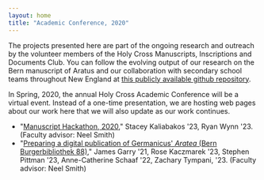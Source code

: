 ```yaml
---
layout: home
title: "Academic Conference, 2020"
---
```




The projects presented here are part of the ongoing research and outreach by the volunteer members of the Holy Cross Manuscripts, Inscriptions and Documents Club.  You can follow the evolving output of our research on the Bern manuscript of Aratus and our collaboration with secondary school teams throughout New England at [this publicly available github repository](https://github.com/hcmid/germanicus).


In Spring, 2020, the annual Holy Cross Academic Conference will be a virtual event.  Instead of a one-time presentation, we are hosting web pages about our work here that we will also update as our work continues. 


- "[Manuscript Hackathon, 2020](hackathon/)," Stacey Kaliabakos '23, Ryan Wynn '23.  (Faculty advisor: Neel Smith)
- "[Preparing a digital publication of Germanicus' *Aratea* (Bern Burgerbibliothek 88)](germanicus/)," James Garry '21, Rose Kaczmarek '23, Stephen Pittman '23, Anne-Catherine Schaaf '22, Zachary Tympani, '23. (Faculty advisor: Neel Smith)
